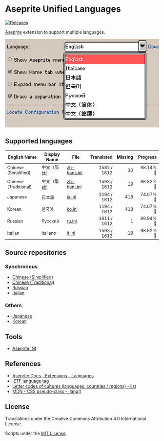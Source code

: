 # Aseprite Unified Languages

[![Releases](https://img.shields.io/github/v/release/aseprite-quest/aseprite-unified-languages)](https://github.com/aseprite-quest/aseprite-unified-languages/releases)

[Aseprite](https://github.com/aseprite/aseprite) extension to support multiple languages.

![product](docs/product.png)

## Supported languages

| English Name | Display Name | File | Translated | Missing | Progress |
|---|---|---|---:|---:|---:|
| Chinese (Simplified) | 中文（简体） | [zh-hans.ini](data/zh-hans.ini) | 1582 / 1612 | 30 | 98.14% 🚧 |
| Chinese (Traditional) | 中文（繁體） | [zh-hant.ini](data/zh-hant.ini) | 1593 / 1612 | 19 | 98.82% 🚧 |
| Japanese | 日本語 | [ja.ini](data/ja.ini) | 1194 / 1612 | 418 | 74.07% 🚧 |
| Korean | 한국어 | [ko.ini](data/ko.ini) | 1194 / 1612 | 418 | 74.07% 🚧 |
| Russian | Русский | [ru.ini](data/ru.ini) | 1611 / 1612 | 1 | 99.94% 🚧 |
| Italian | italiano | [it.ini](data/it.ini) | 1593 / 1612 | 19 | 98.82% 🚧 |

## Source repositories

### Synchronous

- [Chinese (Simplified)](https://github.com/aseprite-quest/aseprite-language-chinese-simplified)
- [Chinese (Traditional)](https://github.com/5idereal/Aseprite-Traditional-Chinese-Translation)
- [Russian](https://github.com/lufog/aseprite-language-russian)
- [Italian](https://github.com/FabianoIlCapo/aseprite_italian)

### Others

- [Japanese](https://wikiwiki.jp/aseprite/日本語化ファイルのダウンロード)
- [Korean](https://github.com/ImBada/Aseprite-Korean)

## Tools

- [Aseprite INI](https://github.com/aseprite-quest/aseprite-ini)

## References

- [Aseprite Docs - Extensions - Languages](https://aseprite.org/docs/extensions/languages)
- [IETF language tag](https://en.wikipedia.org/wiki/IETF_language_tag)
- [Letter codes of cultures (languages, countries / regions) - list](https://www.venea.net/web/culture_code)
- [MDN - CSS pseudo-class - :lang()](https://developer.mozilla.org/en-US/docs/Web/CSS/:lang)

## License

Translations under the Creative Commons Attribution 4.0 International License.

Scripts under the [MIT License](LICENSE).
